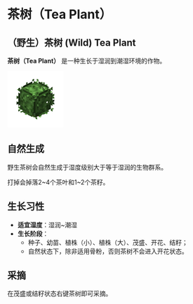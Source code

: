 # 茶树（Tea Plant）

## （野生）茶树 \(Wild\) Tea Plant

**茶树（Tea Plant）** 是一种生长于湿润到潮湿环境的作物。

![野生茶树](../.gitbook/assets/blocks-items/wild_tea_plant.png)

## 自然生成

野生茶树会自然生成于湿度级别大于等于湿润的生物群系。

打掉会掉落2~4个茶叶和1~2个茶籽。

## 生长习性

* **适宜湿度**：湿润~潮湿
* **生长阶段**：
  * 种子、幼苗、植株（小）、植株（大）、茂盛、开花、结籽；
  * 自然状态下，除非适用骨粉，否则茶树不会进入开花状态。

## 采摘

在茂盛或结籽状态右键茶树即可采摘。


